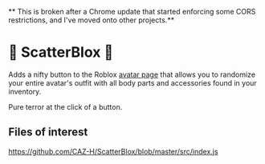 ** This is broken after a Chrome update that started enforcing some CORS restrictions, and I've moved onto other projects.**

# 🎲 ScatterBlox 🎲

Adds a nifty button to the Roblox [avatar page](https://www.roblox.com/my/avatar)
that allows you to randomize your entire avatar's outfit with all body parts and
accessories found in your inventory.  

Pure terror at the click of a button.

## Files of interest
https://github.com/CAZ-H/ScatterBlox/blob/master/src/index.js
